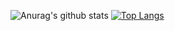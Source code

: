 ![Anurag's github stats](https://github-readme-stats.vercel.app/api?username=xisigui&show_icons=true&theme=dracula)
[![Top Langs](https://github-readme-stats.vercel.app/api/top-langs/?username=anuraghazra)](https://github.com/anuraghazra/github-readme-stats)
